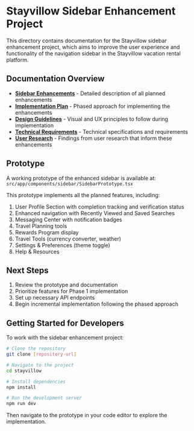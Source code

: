 # Stayvillow Sidebar Enhancement Project

This directory contains documentation for the Stayvillow sidebar enhancement project, which aims to improve the user experience and functionality of the navigation sidebar in the Stayvillow vacation rental platform.

## Documentation Overview

- [**Sidebar Enhancements**](sidebar-enhancements.md) - Detailed description of all planned enhancements
- [**Implementation Plan**](implementation-plan.md) - Phased approach for implementing the enhancements
- [**Design Guidelines**](design-guidelines.md) - Visual and UX principles to follow during implementation
- [**Technical Requirements**](technical-requirements.md) - Technical specifications and requirements
- [**User Research**](user-research.md) - Findings from user research that inform these enhancements

## Prototype

A working prototype of the enhanced sidebar is available at:
`src/app/components/sidebar/SidebarPrototype.tsx`

This prototype implements all the planned features, including:

1. User Profile Section with completion tracking and verification status
2. Enhanced navigation with Recently Viewed and Saved Searches
3. Messaging Center with notification badges
4. Travel Planning tools
5. Rewards Program display
6. Travel Tools (currency converter, weather)
7. Settings & Preferences (theme toggle)
8. Help & Resources

## Next Steps

1. Review the prototype and documentation
2. Prioritize features for Phase 1 implementation
3. Set up necessary API endpoints
4. Begin incremental implementation following the phased approach

## Getting Started for Developers

To work with the sidebar enhancement project:

```bash
# Clone the repository
git clone [repository-url]

# Navigate to the project
cd stayvillow

# Install dependencies
npm install

# Run the development server
npm run dev
```

Then navigate to the prototype in your code editor to explore the implementation. 